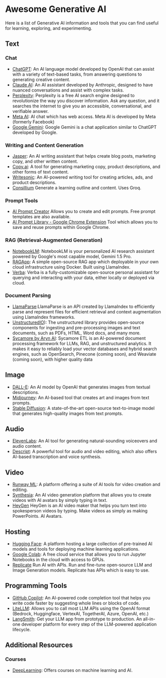 # Awesome Generative AI

Here is a list of Generative AI information and tools that you can find useful for learning, exploring, and experimenting.

## Text

### Chat
- [ChatGPT](https://www.openai.com/chatgpt): An AI language model developed by OpenAI that can assist with a variety of text-based tasks, from answering questions to generating creative content.
- [Claude AI](https://www.anthropic.com/claude): An AI assistant developed by Anthropic, designed to have nuanced conversations and assist with complex tasks.
- [Perplexity](https://www.perplexity.ai/): Perplexity is a free AI search engine designed to revolutionize the way you discover information. Ask any question, and it searches the internet to give you an accessible, conversational, and verifiable answer.
- [Meta AI](https://www.meta.ai/): AI chat which has web access. Meta AI is developed by Meta (formerly Facebook)
- [Google Gemini](https://gemini.google.com): Google Gemini is a chat application similar to ChatGPT developed by Google.

### Writing and Content Generation
- [Jasper](https://www.jasper.ai/): An AI writing assistant that helps create blog posts, marketing copy, and other written content.
- [Copy.ai](https://www.copy.ai/): A tool for generating marketing copy, product descriptions, and other forms of text content.
- [Writesonic](https://writesonic.com/): An AI-powered writing tool for creating articles, ads, and product descriptions.
- [Consillium](https://www.consillium.app/) Generate a learning outline and content. Uses Groq.

### Prompt Tools
- [AI Prompt Creator](https://donvito.github.io/ai-prompt-creator-live/) Allows you to create and edit prompts. Free prompt templates are also available. 
- [AI Prompt Library - Google Chrome Extension](https://chromewebstore.google.com/detail/ai-prompt-library-by-donv/mplkgmmdongmokckekhojjnooopkphlf)  Tool which allows you to save and reuse prompts within Google Chrome.

### RAG (Retrieval-Augmented Generation)
- [NotebookLM](https://notebooklm.google/): NotebookLM is your personalized AI research assistant powered by Google's most capable model, Gemini 1.5 Pro.
- [RAGApp](https://github.com/ragapp/ragapp): A simple open-source RAG app which deployable in your own cloud infrastructure using Docker. Built using LlamaIndex.
- [Verba](https://verba.weaviate.io/): Verba is a fully-customizable open-source personal assistant for querying and interacting with your data, either locally or deployed via cloud.

### Document Parsing
- [LlamaParse](https://github.com/run-llama/llama_parse):LlamaParse is an API created by LlamaIndex to efficiently parse and represent files for efficient retrieval and context augmentation using LlamaIndex frameworks.
- [UnstructuredIO](https://github.com/Unstructured-IO/unstructured)): The unstructured library provides open-source components for ingesting and pre-processing images and text documents, such as PDFs, HTML, Word docs, and many more.
- [Sycamore by Aryn AI](https://github.com/aryn-ai/sycamore): Sycamore ETL is an AI-powered document processing framework for LLMs, RAG, and unstructured analytics. It makes it easy to reliably load your vector databases and hybrid search engines, such as OpenSearch, Pinecone (coming soon), and Weaviate (coming soon), with higher quality data

## Image

- [DALL-E](https://www.openai.com/dall-e-2): An AI model by OpenAI that generates images from textual descriptions.
- [Midjourney](https://www.midjourney.com/): An AI-based tool that creates art and images from text prompts.
- [Stable Diffusion](https://stability.ai/): A state-of-the-art open-source text-to-image model that generates high-quality images from text prompts.

## Audio

- [ElevenLabs](https://elevenlabs.io/): An AI tool for generating natural-sounding voiceovers and audio content.
- [Descript](https://www.descript.com/): A powerful tool for audio and video editing, which also offers AI-based transcription and voice synthesis.

## Video

- [Runway ML](https://runwayml.com/): A platform offering a suite of AI tools for video creation and editing.
- [Synthesia](https://www.synthesia.io/): An AI video generation platform that allows you to create videos with AI avatars by simply typing in text.
- [HeyGen](https://app.heygen.com/) HeyGen is an AI video maker that helps you turn text into spokesperson videos by typing. Make videos as simply as making PowerPoints. AI Avatars. 

## Hosting

- [Hugging Face](https://huggingface.co/): A platform hosting a large collection of pre-trained AI models and tools for deploying machine learning applications.
- [Google Colab](https://colab.research.google.com/): A free cloud service that allows you to run Jupyter Notebooks in the cloud with access to GPUs.
- [Replicate](https://replicate.com) Run AI with APIs. Run and fine-tune open-source LLM and Image Generation models. Replicate has APIs which is easy to use.

## Programming Tools

- [GitHub Copilot](https://github.com/features/copilot): An AI-powered code completion tool that helps you write code faster by suggesting whole lines or blocks of code.
- [LiteLLM](https://litellm.ai/): Allows you to call most LLM APIs using the OpenAI format (Bedrock, Huggingface, VertexAI, TogetherAI, Azure, OpenAI, etc.)
- [LangSmith](https://www.langchain.com/langsmith): Get your LLM app from prototype to production. An all-in-one developer platform for every step of the LLM-powered application lifecycle.

## Additional Resources

### Courses
- [DeepLearning](https://www.deeplearning.ai/): Offers courses on machine learning and AI.
